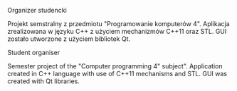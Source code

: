 Organizer studencki

Projekt semstralny z przedmiotu "Programowanie komputerów 4". Aplikacja zrealizowana w języku C++ z użyciem
mechanizmów C++11 oraz STL. GUI zostało utworzone z użyciem bibliotek Qt.

Student organiser

Semester project of the "Computer programming 4" subject". Application created in C++ language with use of
C++11 mechanisms and STL. GUI was created with Qt libraries.
